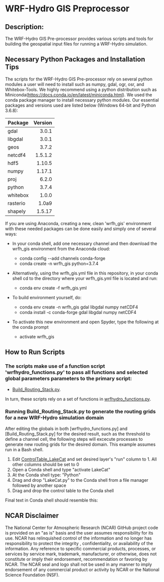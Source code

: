 # WRF-Hydro GIS Preprocessor

## Description:
The WRF-Hydro GIS Pre-processor provides various scripts and tools for building the geospatial input files for running a WRF-Hydro simulation.

## Necessary Python Packages and Installation Tips

The scripts for the WRF-Hydro GIS Pre-processor rely on several python modules a user will need to install such as numpy, gdal, ogr, osr, and Whitebox-Tools.  We highly recommend using a python distribution such as Miniconda(https://docs.conda.io/en/latest/miniconda.html). We used the conda package manager to install necessary python modules. Our essential packages and versions used are listed below (Windows 64-bit and Python 3.6.8):

| Package       | Version       | 
| ------------- |--------------:| 
| gdal          | 3.0.1         |
| libgdal       | 3.0.1         |
| geos          | 3.7.2         |  
| netcdf4       | 1.5.1.2       |
| hdf5          | 1.10.5        |
| numpy         | 1.17.1        |
| proj          | 6.2.0         |
| python        | 3.7.4         |
| whitebox      | 1.0.0         |
| rasterio      | 1.0a9         |
| shapely       | 1.5.17        |

If you are using Anaconda, creating a new, clean 'wrfh_gis' environment with these needed packages can be done easily and simply one of several ways:

* In your conda shell, add one necessary channel and then download the wrfh_gis environment from the Anaconda cloud:
  + conda config --add channels conda-forge
  + conda create -n wrfh_gis python=3.7.4
  
* Alternatively, using the wrfh_gis.yml file in this repository, in your conda shell cd to the directory where your wrfh_gis.yml file is located and run:
  + conda env create -f wrfh_gis.yml
  
* To build environment yourself, do:
  + conda env create -n wrfh_gis gdal libgdal numpy netCDF4
  + conda install -c conda-forge gdal libgdal numpy netCDF4

* To activate this new environment and open Spyder, type the following at the conda prompt
  + activate wrfh_gis
  
## How to Run Scripts 

### The scripts make use of a function script 'wrfhydro_functions.py' to pass all functions and selected global parameters parameters to the primary script: 

+ [Build_Routing_Stack.py](https://github.com/NCAR/wrf_hydro_gis_preprocessor/blob/master/Build_Routing_Stack.py).

In turn, these scripts rely on a set of functions in [wrfhydro_functions.py](https://github.com/NCAR/wrf_hydro_gis_preprocessor/blob/master/wrfhydro_functions.py). 

### Running Build_Routing_Stack.py to generate the routing grids for a new WRF-Hydro simulation domain

After editing the globals in both [wrfhydro_functions.py] and [Build_Routing_Stack.py] for the desired result, such as the threshold to define a channel cell, the following steps will excecute processes to generate new routing grids for the desired domain. This example assumes run in a Bash shell.
1. Edit [ControlTable_LakeCat](https://github.com/USEPA/LakeCat/blob/master/ControlTable_LakeCat.csv) and set desired layer's "run" column to 1. All other columns should be set to 0
2. Open a Conda shell and type "activate LakeCat" 
3. At the Conda shell type: "Python<space>"
4. Drag and drop "LakeCat.py" to the Conda shell from a file manager followed by another space
5. Drag and drop the control table to the Conda shell

Final text in Conda shell should resemble this: 


## NCAR Disclaimer
The National Center for Atmospheric Research (NCAR) GitHub project code is provided on an "as is" basis and the user assumes responsibility for its use.  NCAR has relinquished control of the information and no longer has responsibility to protect the integrity , confidentiality, or availability of the information.  Any reference to specific commercial products, processes, or services by service mark, trademark, manufacturer, or otherwise, does not constitute or imply their endorsement, recommendation or favoring by NCAR.  The NCAR seal and logo shall not be used in any manner to imply endorsement of any commercial product or activity by NCAR or the National Science Foundation (NSF).